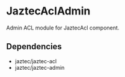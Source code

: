 JaztecAclAdmin
==============

Admin ACL module for JaztecAcl component.

## Dependencies

- jaztec/jaztec-acl
- jaztec/jaztec-admin